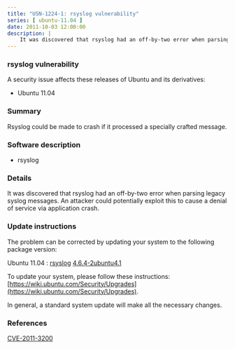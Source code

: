 ```yaml
---
title: "USN-1224-1: rsyslog vulnerability"
series: [ ubuntu-11.04 ]
date: 2011-10-03 12:00:00
description: |
    It was discovered that rsyslog had an off-by-two error when parsing legacy syslog messages. An attacker could potentially exploit this to cause a denial of service via application crash. 
--- 
```

 
### rsyslog vulnerability

A security issue affects these releases of Ubuntu and its derivatives:

* Ubuntu 11.04

### Summary

Rsyslog could be made to crash if it processed a specially crafted message. 

### Software description

* rsyslog 

### Details

It was discovered that rsyslog had an off-by-two error when parsing legacy syslog messages. An attacker could potentially exploit this to cause a denial of service via application crash. 

### Update instructions

The problem can be corrected by updating your system to the following package version:

Ubuntu 11.04
 : [rsyslog](https://launchpad.net/ubuntu/+source/rsyslog) <span> [4.6.4-2ubuntu4.1](https://launchpad.net/ubuntu/+source/rsyslog/4.6.4-2ubuntu4.1) </span> 

To update your system, please follow these instructions: [https://wiki.ubuntu.com/Security/Upgrades](https://wiki.ubuntu.com/Security/Upgrades).

In general, a standard system update will make all the necessary changes. 

### References

 [CVE-2011-3200](http://people.ubuntu.com/~ubuntu-security/cve/CVE-2011-3200)
 

